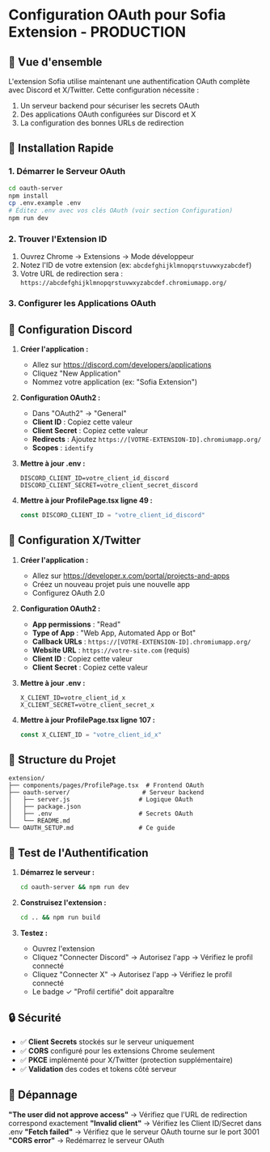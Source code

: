 # Configuration OAuth pour Sofia Extension - PRODUCTION

## 🎯 Vue d'ensemble

L'extension Sofia utilise maintenant une authentification OAuth complète avec Discord et X/Twitter. Cette configuration nécessite :
1. Un serveur backend pour sécuriser les secrets OAuth
2. Des applications OAuth configurées sur Discord et X
3. La configuration des bonnes URLs de redirection

## 🚀 Installation Rapide

### 1. Démarrer le Serveur OAuth

```bash
cd oauth-server
npm install
cp .env.example .env
# Éditez .env avec vos clés OAuth (voir section Configuration)
npm run dev
```

### 2. Trouver l'Extension ID

1. Ouvrez Chrome → Extensions → Mode développeur
2. Notez l'ID de votre extension (ex: `abcdefghijklmnopqrstuvwxyzabcdef`)
3. Votre URL de redirection sera : `https://abcdefghijklmnopqrstuvwxyzabcdef.chromiumapp.org/`

### 3. Configurer les Applications OAuth

## 🔧 Configuration Discord

1. **Créer l'application :**
   - Allez sur https://discord.com/developers/applications
   - Cliquez "New Application"
   - Nommez votre application (ex: "Sofia Extension")

2. **Configuration OAuth2 :**
   - Dans "OAuth2" → "General"
   - **Client ID** : Copiez cette valeur
   - **Client Secret** : Copiez cette valeur
   - **Redirects** : Ajoutez `https://[VOTRE-EXTENSION-ID].chromiumapp.org/`
   - **Scopes** : `identify`

3. **Mettre à jour .env :**
   ```env
   DISCORD_CLIENT_ID=votre_client_id_discord
   DISCORD_CLIENT_SECRET=votre_client_secret_discord
   ```

4. **Mettre à jour ProfilePage.tsx ligne 49 :**
   ```javascript
   const DISCORD_CLIENT_ID = "votre_client_id_discord"
   ```

## 🔧 Configuration X/Twitter

1. **Créer l'application :**
   - Allez sur https://developer.x.com/portal/projects-and-apps
   - Créez un nouveau projet puis une nouvelle app
   - Configurez OAuth 2.0

2. **Configuration OAuth2 :**
   - **App permissions** : "Read"
   - **Type of App** : "Web App, Automated App or Bot"
   - **Callback URLs** : `https://[VOTRE-EXTENSION-ID].chromiumapp.org/`
   - **Website URL** : `https://votre-site.com` (requis)
   - **Client ID** : Copiez cette valeur
   - **Client Secret** : Copiez cette valeur

3. **Mettre à jour .env :**
   ```env
   X_CLIENT_ID=votre_client_id_x
   X_CLIENT_SECRET=votre_client_secret_x
   ```

4. **Mettre à jour ProfilePage.tsx ligne 107 :**
   ```javascript
   const X_CLIENT_ID = "votre_client_id_x"
   ```

## 📁 Structure du Projet

```
extension/
├── components/pages/ProfilePage.tsx  # Frontend OAuth
├── oauth-server/                    # Serveur backend
│   ├── server.js                   # Logique OAuth
│   ├── package.json
│   ├── .env                        # Secrets OAuth
│   └── README.md
└── OAUTH_SETUP.md                  # Ce guide
```

## 🧪 Test de l'Authentification

1. **Démarrez le serveur :**
   ```bash
   cd oauth-server && npm run dev
   ```

2. **Construisez l'extension :**
   ```bash
   cd .. && npm run build
   ```

3. **Testez :**
   - Ouvrez l'extension
   - Cliquez "Connecter Discord" → Autorisez l'app → Vérifiez le profil connecté
   - Cliquez "Connecter X" → Autorisez l'app → Vérifiez le profil connecté
   - Le badge ✓ "Profil certifié" doit apparaître

## 🔒 Sécurité

- ✅ **Client Secrets** stockés sur le serveur uniquement
- ✅ **CORS** configuré pour les extensions Chrome seulement  
- ✅ **PKCE** implémenté pour X/Twitter (protection supplémentaire)
- ✅ **Validation** des codes et tokens côté serveur

## 🚨 Dépannage

**"The user did not approve access"** → Vérifiez que l'URL de redirection correspond exactement
**"Invalid client"** → Vérifiez les Client ID/Secret dans .env
**"Fetch failed"** → Vérifiez que le serveur OAuth tourne sur le port 3001
**"CORS error"** → Redémarrez le serveur OAuth